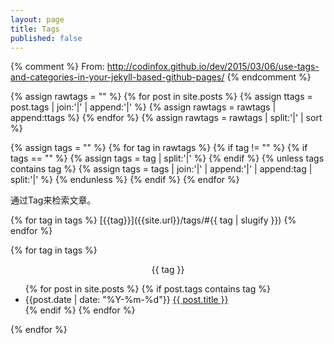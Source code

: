 ```yaml
---
layout: page
title: Tags
published: false
---
```


{% comment %}
From:
 http://codinfox.github.io/dev/2015/03/06/use-tags-and-categories-in-your-jekyll-based-github-pages/
{% endcomment %}

{% assign rawtags = "" %}
{% for post in site.posts %}
	{% assign ttags = post.tags | join:'|' | append:'|' %}
	{% assign rawtags = rawtags | append:ttags %}
{% endfor %}
{% assign rawtags = rawtags | split:'|' | sort %}

{% assign tags = "" %}
{% for tag in rawtags %}
	{% if tag != "" %}
		{% if tags == "" %}
			{% assign tags = tag | split:'|' %}
		{% endif %}
		{% unless tags contains tag %}
			{% assign tags = tags | join:'|' | append:'|' | append:tag | split:'|' %}
		{% endunless %}
	{% endif %}
{% endfor %}

通过Tag来检索文章。

{% for tag in tags %}
[{{tag}}]({{site.url}}/tags/#{{ tag | slugify }}) {% endfor %}

{% for tag in tags %}
<div id="{{ tag | slugify }}"><center>{{ tag }}</center></div>

<ul>
{% for post in site.posts %}
{% if post.tags contains tag %} <li> {{post.date | date: "%Y-%m-%d"}} <a href="{{ post.url }}">{{ post.title }}</a> </li> {% endif %}
{% endfor %}
</ul>

{% endfor %}
